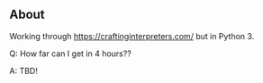 ## About

Working through https://craftinginterpreters.com/
but in Python 3.

Q: How far can I get in 4 hours??

A: TBD!
